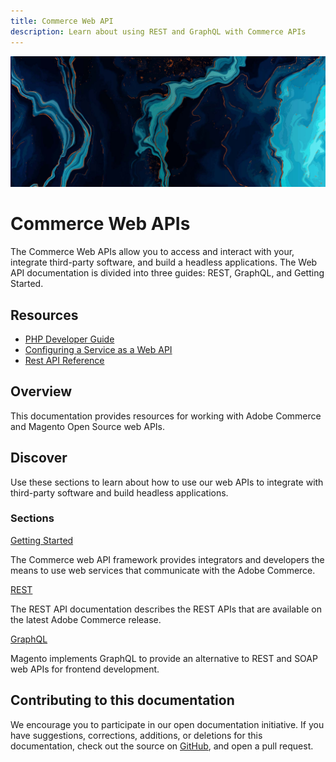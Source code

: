 ```yaml
---
title: Commerce Web API
description: Learn about using REST and GraphQL with Commerce APIs
---
```


<Hero slots="image, heading, text"/>

![Commerce Web APIs](_images/home-bg.jpeg)

# Commerce Web APIs

The Commerce Web APIs allow you to access and interact with your, integrate third-party software, and build a headless applications. The Web API documentation is divided into three guides: REST, GraphQL, and Getting Started.

<Resources slots="heading, links"/>

## Resources

*  [PHP Developer Guide](https://developer.adobe.com/commerce/php/development)
*  [Configuring a Service as a Web API](https://developer.adobe.com/commerce/php/development/components/web-api/services/)
*  [Rest API Reference](https://magento.redoc.ly/2.4.4-admin/)

## Overview

This documentation provides resources for working with Adobe Commerce and Magento Open Source web APIs.

## Discover

Use these sections to learn about how to use our web APIs to integrate with third-party software and build headless applications.

<DiscoverBlock slots="heading, link, text"/>

### Sections

[Getting Started](get-started/)

The Commerce web API framework provides integrators and developers the means to use web services that communicate with the Adobe Commerce.

<DiscoverBlock slots="link, text"/>

[REST](https://devdocs.magento.com/guides/v2.4/rest/bk-rest.html)

The REST API documentation describes the REST APIs that are available on the latest Adobe Commerce release.

<DiscoverBlock slots="link, text"/>

[GraphQL](https://devdocs.magento.com/guides/v2.4/graphql/)

Magento implements GraphQL to provide an alternative to REST and SOAP web APIs for frontend development.

## Contributing to this documentation

We encourage you to participate in our open documentation initiative. If you have suggestions, corrections, additions, or deletions for this documentation, check out the source on [GitHub](https://github.com/adobedocs/commerce-webapi), and open a pull request.
